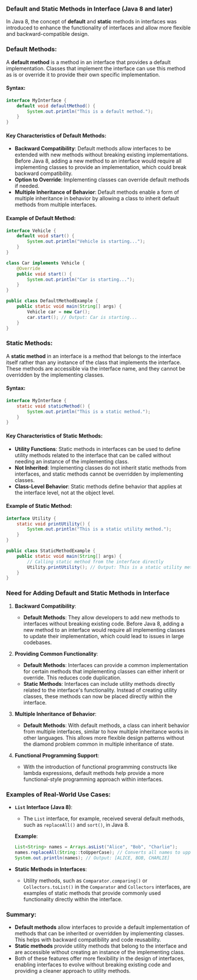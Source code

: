 ### **Default and Static Methods in Interface (Java 8 and later)**

In Java 8, the concept of **default** and **static** methods in interfaces was introduced to enhance the functionality of interfaces and allow more flexible and backward-compatible design.

### **Default Methods**:
A **default method** is a method in an interface that provides a default implementation. Classes that implement the interface can use this method as is or override it to provide their own specific implementation.

#### **Syntax**:
```java
interface MyInterface {
    default void defaultMethod() {
        System.out.println("This is a default method.");
    }
}
```

#### **Key Characteristics of Default Methods**:
- **Backward Compatibility**: Default methods allow interfaces to be extended with new methods without breaking existing implementations. Before Java 8, adding a new method to an interface would require all implementing classes to provide an implementation, which could break backward compatibility.
- **Option to Override**: Implementing classes can override default methods if needed.
- **Multiple Inheritance of Behavior**: Default methods enable a form of multiple inheritance in behavior by allowing a class to inherit default methods from multiple interfaces.

#### **Example of Default Method**:
```java
interface Vehicle {
    default void start() {
        System.out.println("Vehicle is starting...");
    }
}

class Car implements Vehicle {
    @Override
    public void start() {
        System.out.println("Car is starting...");
    }
}

public class DefaultMethodExample {
    public static void main(String[] args) {
        Vehicle car = new Car();
        car.start(); // Output: Car is starting...
    }
}
```

### **Static Methods**:
A **static method** in an interface is a method that belongs to the interface itself rather than any instance of the class that implements the interface. These methods are accessible via the interface name, and they cannot be overridden by the implementing classes.

#### **Syntax**:
```java
interface MyInterface {
    static void staticMethod() {
        System.out.println("This is a static method.");
    }
}
```

#### **Key Characteristics of Static Methods**:
- **Utility Functions**: Static methods in interfaces can be used to define utility methods related to the interface that can be called without needing an instance of the implementing class.
- **Not Inherited**: Implementing classes do not inherit static methods from interfaces, and static methods cannot be overridden by implementing classes.
- **Class-Level Behavior**: Static methods define behavior that applies at the interface level, not at the object level.

#### **Example of Static Method**:
```java
interface Utility {
    static void printUtility() {
        System.out.println("This is a static utility method.");
    }
}

public class StaticMethodExample {
    public static void main(String[] args) {
        // Calling static method from the interface directly
        Utility.printUtility(); // Output: This is a static utility method.
    }
}
```

### **Need for Adding Default and Static Methods in Interface**

1. **Backward Compatibility**:
    - **Default Methods**: They allow developers to add new methods to interfaces without breaking existing code. Before Java 8, adding a new method to an interface would require all implementing classes to update their implementation, which could lead to issues in large codebases.

2. **Providing Common Functionality**:
    - **Default Methods**: Interfaces can provide a common implementation for certain methods that implementing classes can either inherit or override. This reduces code duplication.
    - **Static Methods**: Interfaces can include utility methods directly related to the interface's functionality. Instead of creating utility classes, these methods can now be placed directly within the interface.

3. **Multiple Inheritance of Behavior**:
    - **Default Methods**: With default methods, a class can inherit behavior from multiple interfaces, similar to how multiple inheritance works in other languages. This allows more flexible design patterns without the diamond problem common in multiple inheritance of state.

4. **Functional Programming Support**:
    - With the introduction of functional programming constructs like lambda expressions, default methods help provide a more functional-style programming approach within interfaces.

### **Examples of Real-World Use Cases**:

- **`List` Interface (Java 8)**:
    - The `List` interface, for example, received several default methods, such as `replaceAll()` and `sort()`, in Java 8.

  **Example**:
  ```java
  List<String> names = Arrays.asList("Alice", "Bob", "Charlie");
  names.replaceAll(String::toUpperCase); // Converts all names to uppercase
  System.out.println(names); // Output: [ALICE, BOB, CHARLIE]
  ```

- **Static Methods in Interfaces**:
    - Utility methods, such as `Comparator.comparing()` or `Collectors.toList()` in the `Comparator` and `Collectors` interfaces, are examples of static methods that provide commonly used functionality directly within the interface.

### **Summary**:
- **Default methods** allow interfaces to provide a default implementation of methods that can be inherited or overridden by implementing classes. This helps with backward compatibility and code reusability.
- **Static methods** provide utility methods that belong to the interface and are accessible without creating an instance of the implementing class.
- Both of these features offer more flexibility in the design of interfaces, enabling interfaces to evolve without breaking existing code and providing a cleaner approach to utility methods.